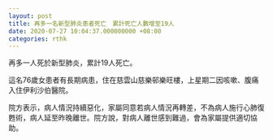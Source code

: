 ```yaml
---
layout: post
title: 再多一名新型肺炎患者死亡　累計死亡人數增至19人
date: 2020-07-27 10:04:37.000000000 +08:00
categories: rthk
---
```


再多一人死於新型肺炎，累計19人死亡。

這名76歲女患者有長期病患，住在慈雲山慈樂邨樂旺樓，上星期二因咳嗽、腹痛入住伊利沙伯醫院。

院方表示，病人情況持續惡化，家屬同意若病人情況再轉差，不為病人施行心肺復甦術，病人延至昨晚離世。院方說，對病人離世感到難過，會為家屬提供適切協助。
